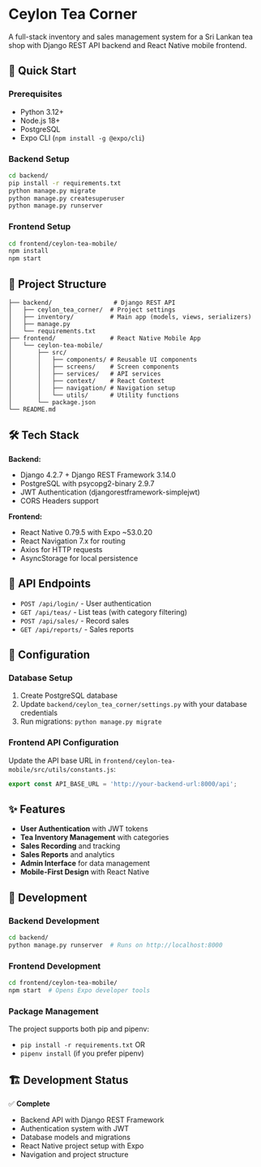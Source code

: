 # Ceylon Tea Corner

A full-stack inventory and sales management system for a Sri Lankan tea shop with Django REST API backend and React Native mobile frontend.

## 🚀 Quick Start

### Prerequisites
- Python 3.12+
- Node.js 18+
- PostgreSQL
- Expo CLI (`npm install -g @expo/cli`)

### Backend Setup
```bash
cd backend/
pip install -r requirements.txt
python manage.py migrate
python manage.py createsuperuser
python manage.py runserver
```

### Frontend Setup
```bash
cd frontend/ceylon-tea-mobile/
npm install
npm start
```

## 📁 Project Structure

```
├── backend/                 # Django REST API
│   ├── ceylon_tea_corner/  # Project settings
│   ├── inventory/          # Main app (models, views, serializers)
│   ├── manage.py
│   └── requirements.txt
├── frontend/               # React Native Mobile App
│   └── ceylon-tea-mobile/
│       ├── src/
│       │   ├── components/ # Reusable UI components
│       │   ├── screens/    # Screen components
│       │   ├── services/   # API services
│       │   ├── context/    # React Context
│       │   ├── navigation/ # Navigation setup
│       │   └── utils/      # Utility functions
│       └── package.json
└── README.md
```

## 🛠 Tech Stack

**Backend:**
- Django 4.2.7 + Django REST Framework 3.14.0
- PostgreSQL with psycopg2-binary 2.9.7
- JWT Authentication (djangorestframework-simplejwt)
- CORS Headers support

**Frontend:**
- React Native 0.79.5 with Expo ~53.0.20
- React Navigation 7.x for routing
- Axios for HTTP requests
- AsyncStorage for local persistence

## 🔌 API Endpoints

- `POST /api/login/` - User authentication
- `GET /api/teas/` - List teas (with category filtering)
- `POST /api/sales/` - Record sales
- `GET /api/reports/` - Sales reports

## 🔧 Configuration

### Database Setup
1. Create PostgreSQL database
2. Update `backend/ceylon_tea_corner/settings.py` with your database credentials
3. Run migrations: `python manage.py migrate`

### Frontend API Configuration
Update the API base URL in `frontend/ceylon-tea-mobile/src/utils/constants.js`:
```javascript
export const API_BASE_URL = 'http://your-backend-url:8000/api';
```

## ✨ Features

- **User Authentication** with JWT tokens
- **Tea Inventory Management** with categories
- **Sales Recording** and tracking
- **Sales Reports** and analytics
- **Admin Interface** for data management
- **Mobile-First Design** with React Native

## 📱 Development

### Backend Development
```bash
cd backend/
python manage.py runserver  # Runs on http://localhost:8000
```

### Frontend Development
```bash
cd frontend/ceylon-tea-mobile/
npm start  # Opens Expo developer tools
```

### Package Management
The project supports both pip and pipenv:
- `pip install -r requirements.txt` OR
- `pipenv install` (if you prefer pipenv)

## 🏗 Development Status

✅ **Complete**
- Backend API with Django REST Framework
- Authentication system with JWT
- Database models and migrations
- React Native project setup with Expo
- Navigation and project structure
